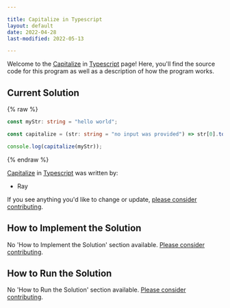 ```yaml
---

title: Capitalize in Typescript
layout: default
date: 2022-04-28
last-modified: 2022-05-13

---
```


Welcome to the [Capitalize](https://sampleprograms.io/projects/capitalize) in [Typescript](https://sampleprograms.io/languages/typescript) page! Here, you'll find the source code for this program as well as a description of how the program works.

## Current Solution

{% raw %}

```typescript
const myStr: string = "hello world";

const capitalize = (str: string = "no input was provided") => str[0].toUpperCase() + str.slice(1);

console.log(capitalize(myStr));
```

{% endraw %}

[Capitalize](https://sampleprograms.io/projects/capitalize) in [Typescript](https://sampleprograms.io/languages/typescript) was written by:

- Ray

If you see anything you'd like to change or update, [please consider contributing](https://github.com/TheRenegadeCoder/sample-programs).

## How to Implement the Solution

No 'How to Implement the Solution' section available. [Please consider contributing](https://github.com/TheRenegadeCoder/sample-programs-website).

## How to Run the Solution

No 'How to Run the Solution' section available. [Please consider contributing](https://github.com/TheRenegadeCoder/sample-programs-website).
